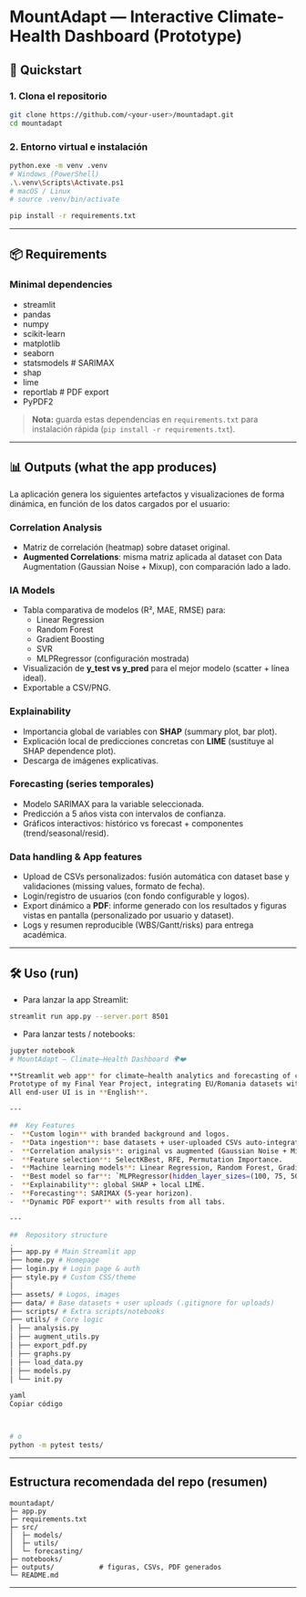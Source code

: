 # MountAdapt — Interactive Climate-Health Dashboard (Prototype)

## 🚀 Quickstart

### 1. Clona el repositorio
```bash
git clone https://github.com/<your-user>/mountadapt.git
cd mountadapt
```

### 2. Entorno virtual e instalación
```bash
python.exe -m venv .venv
# Windows (PowerShell)
.\.venv\Scripts\Activate.ps1
# macOS / Linux
# source .venv/bin/activate

pip install -r requirements.txt
```

---

## 📦 Requirements

### Minimal dependencies
- streamlit  
- pandas  
- numpy  
- scikit-learn  
- matplotlib  
- seaborn  
- statsmodels   # SARIMAX  
- shap  
- lime  
- reportlab     # PDF export  
- PyPDF2  

> **Nota:** guarda estas dependencias en `requirements.txt` para instalación rápida (`pip install -r requirements.txt`).

---

## 📊 Outputs (what the app produces)

La aplicación genera los siguientes artefactos y visualizaciones de forma dinámica, en función de los datos cargados por el usuario:

### Correlation Analysis
- Matriz de correlación (heatmap) sobre dataset original.
- **Augmented Correlations**: misma matriz aplicada al dataset con Data Augmentation (Gaussian Noise + Mixup), con comparación lado a lado.

### IA Models
- Tabla comparativa de modelos (R², MAE, RMSE) para:
  - Linear Regression
  - Random Forest
  - Gradient Boosting
  - SVR
  - MLPRegressor (configuración mostrada)
- Visualización de **y_test vs y_pred** para el mejor modelo (scatter + línea ideal).
- Exportable a CSV/PNG.

### Explainability
- Importancia global de variables con **SHAP** (summary plot, bar plot).
- Explicación local de predicciones concretas con **LIME** (sustituye al SHAP dependence plot).
- Descarga de imágenes explicativas.

### Forecasting (series temporales)
- Modelo SARIMAX para la variable seleccionada.
- Predicción a 5 años vista con intervalos de confianza.
- Gráficos interactivos: histórico vs forecast + componentes (trend/seasonal/resid).

### Data handling & App features
- Upload de CSVs personalizados: fusión automática con dataset base y validaciones (missing values, formato de fecha).
- Login/registro de usuarios (con fondo configurable y logos).
- Export dinámico a **PDF**: informe generado con los resultados y figuras vistas en pantalla (personalizado por usuario y dataset).
- Logs y resumen reproducible (WBS/Gantt/risks) para entrega académica.

---

## 🛠 Uso (run)

- Para lanzar la app Streamlit:
```bash
streamlit run app.py --server.port 8501
```

- Para lanzar tests / notebooks:
```bash
jupyter notebook
# MountAdapt — Climate–Health Dashboard 🌍❤️

**Streamlit web app** for climate–health analytics and forecasting of cardiovascular risk.  
Prototype of my Final Year Project, integrating EU/Romania datasets with ML models, explainability, and forecasting.  
All end-user UI is in **English**.

---

##  Key Features
-  **Custom login** with branded background and logos.  
-  **Data ingestion**: base datasets + user-uploaded CSVs auto-integrated across tabs.  
-  **Correlation analysis**: original vs augmented (Gaussian Noise + Mixup).  
-  **Feature selection**: SelectKBest, RFE, Permutation Importance.  
-  **Machine learning models**: Linear Regression, Random Forest, Gradient Boosting, SVR, MLPRegressor.  
-  **Best model so far**: `MLPRegressor(hidden_layer_sizes=(100, 75, 50, 25))`.  
-  **Explainability**: global SHAP + local LIME.  
-  **Forecasting**: SARIMAX (5-year horizon).  
-  **Dynamic PDF export** with results from all tabs.  

---

##  Repository structure
.
├── app.py # Main Streamlit app
├── home.py # Homepage
├── login.py # Login page & auth
├── style.py # Custom CSS/theme
│
├── assets/ # Logos, images
├── data/ # Base datasets + user uploads (.gitignore for uploads)
├── scripts/ # Extra scripts/notebooks
├── utils/ # Core logic
│ ├── analysis.py
│ ├── augment_utils.py
│ ├── export_pdf.py
│ ├── graphs.py
│ ├── load_data.py
│ ├── models.py
│ └── init.py

yaml
Copiar código



# o
python -m pytest tests/
```

---

##  Estructura recomendada del repo (resumen)
```
mountadapt/
├─ app.py
├─ requirements.txt
├─ src/
│  ├─ models/
│  ├─ utils/
│  └─ forecasting/
├─ notebooks/
├─ outputs/           # figuras, CSVs, PDF generados
└─ README.md
```

---


